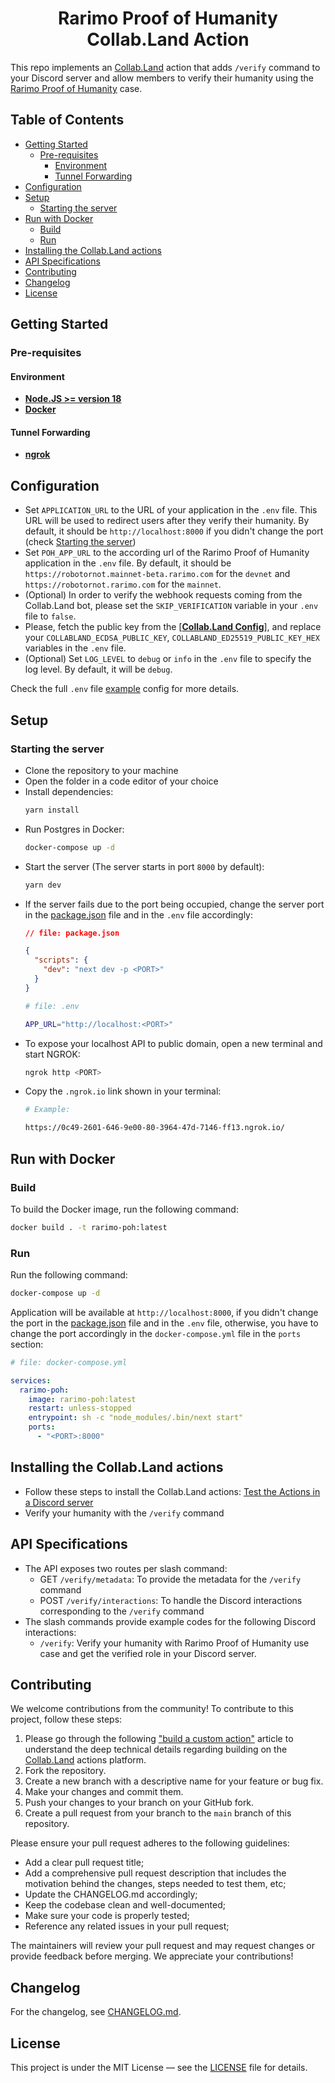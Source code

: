 <div align="center"><h1><b>Rarimo Proof of Humanity Collab.Land Action</b></h1></div>

This repo implements an [Collab.Land] action that adds `/verify` command to your Discord server and
allow members to verify their humanity using the [Rarimo Proof of Humanity] case.

## Table of Contents

- [Getting Started](#getting-started)
  * [Pre-requisites](#pre-requisites)
    + [Environment](#environment)
    + [Tunnel Forwarding](#tunnel-forwarding)
- [Configuration](#configuration)
- [Setup](#setup)
  * [Starting the server](#starting-the-server)
- [Run with Docker](#run-with-docker)
  * [Build](#build)
  * [Run](#run)
- [Installing the Collab.Land actions](#installing-the-collabland-actions)
- [API Specifications](#api-specifications)
- [Contributing](#contributing)
- [Changelog](#changelog)
- [License](#license)

## Getting Started

### Pre-requisites

#### Environment

- **[Node.JS >= version 18]**
- **[Docker]**

#### Tunnel Forwarding

- **[ngrok]**

## Configuration

- Set `APPLICATION_URL` to the URL of your application in the `.env` file. This URL will be used
  to redirect users after they verify their humanity. By default, it should be `http://localhost:8000`
  if you didn't change the port (check [Starting the server](#starting-the-server))
- Set `POH_APP_URL` to the according url of the Rarimo Proof of Humanity application in
  the `.env` file. By default, it should be `https://robotornot.mainnet-beta.rarimo.com` for the
  `devnet` and `https://robotornot.rarimo.com` for the `mainnet`.
- (Optional) In order to verify the webhook requests coming from the Collab.Land bot, please set
  the `SKIP_VERIFICATION` variable in your `.env` file to `false`.
- Please, fetch the public key from the [**[Collab.Land Config]**], and replace
  your `COLLABLAND_ECDSA_PUBLIC_KEY`, `COLLABLAND_ED25519_PUBLIC_KEY_HEX`
  variables in the `.env` file.
- (Optional) Set `LOG_LEVEL` to `debug` or `info` in the `.env` file to specify the log level. By default, it
  will be `debug`.

Check the full `.env` file [example](./env-example) config for more details.

## Setup

### Starting the server

- Clone the repository to your machine
- Open the folder in a code editor of your choice
- Install dependencies:
  ```bash
  yarn install
  ```
- Run Postgres in Docker:
  ```bash
  docker-compose up -d
  ```
- Start the server (The server starts in port `8000` by default):
  ```bash
  yarn dev
  ```
- If the server fails due to the port being occupied, change the server port in the [package.json]
  file and in the `.env` file accordingly:
  ```json
  // file: package.json

  {
    "scripts": {
      "dev": "next dev -p <PORT>"
    }
  }
  ```
  ```bash
  # file: .env

  APP_URL="http://localhost:<PORT>"
  ```
- To expose your localhost API to public domain, open a new terminal and start NGROK:
  ```bash
  ngrok http <PORT>
  ```
- Copy the `.ngrok.io` link shown in your terminal:
  ```bash
  # Example:

  https://0c49-2601-646-9e00-80-3964-47d-7146-ff13.ngrok.io/
  ```

## Run with Docker

### Build

To build the Docker image, run the following command:

```bash
docker build . -t rarimo-poh:latest
```

### Run

Run the following command:

```bash
docker-compose up -d
```

Application will be available at `http://localhost:8000`, if you didn't change the port in the
[package.json] file and in the `.env` file, otherwise, you have to change the port accordingly in
the `docker-compose.yml` file in the `ports` section:

```yaml
# file: docker-compose.yml

services:
  rarimo-poh:
    image: rarimo-poh:latest
    restart: unless-stopped
    entrypoint: sh -c "node_modules/.bin/next start"
    ports:
      - "<PORT>:8000"
```

## Installing the Collab.Land actions

- Follow these steps to install the Collab.Land actions: [Test the Actions in a Discord server]
- Verify your humanity with the `/verify` command

## API Specifications

- The API exposes two routes per slash command:
  - GET `/verify/metadata`: To provide the metadata for the `/verify` command
  - POST `/verify/interactions`: To handle the Discord interactions corresponding to the `/verify`
    command
- The slash commands provide example codes for the following Discord interactions:
  - `/verify`: Verify your humanity with Rarimo Proof of Humanity use case and get the verified role
    in your Discord server.

## Contributing

We welcome contributions from the community! To contribute to this project, follow these steps:

1. Please go through the following ["build a custom action"] article to understand the deep
   technical details regarding building on the [Collab.Land] actions platform.
1. Fork the repository.
1. Create a new branch with a descriptive name for your feature or bug fix.
1. Make your changes and commit them.
1. Push your changes to your branch on your GitHub fork.
1. Create a pull request from your branch to the `main` branch of this repository.

Please ensure your pull request adheres to the following guidelines:

- Add a clear pull request title;
- Add a comprehensive pull request description that includes the motivation behind the changes,
  steps needed to test them, etc;
- Update the CHANGELOG.md accordingly;
- Keep the codebase clean and well-documented;
- Make sure your code is properly tested;
- Reference any related issues in your pull request;

The maintainers will review your pull request and may request changes or provide feedback before
merging. We appreciate your contributions!

## Changelog

For the changelog, see [CHANGELOG.md](./CHANGELOG.md).

## License

This project is under the MIT License — see the [LICENSE](./LICENSE) file for details.

[Rarimo Proof of Humanity]: https://docs.rarimo.com/use-cases/proof-of-humanity

[ngrok]: https://ngrok.com/docs/getting-started

[Node.JS >= version 18]: https://nodejs.org/en/download/

[Docker]: https://docs.docker.com/engine/install/

[Collab.Land]: https://www.collab.land/

[Collab.Land Config]: https://api-qa.collab.land/config

["build a custom action"]: https://dev.collab.land/docs/upstream-integrations/collab-actions/getting-started-with-collab-actions

[package.json]: ./package.json

[Test the Actions in a Discord server]: https://dev.collab.land/docs/upstream-integrations/collab-actions/getting-started-with-collab-actions#test-the-actions-in-a-discord-server

